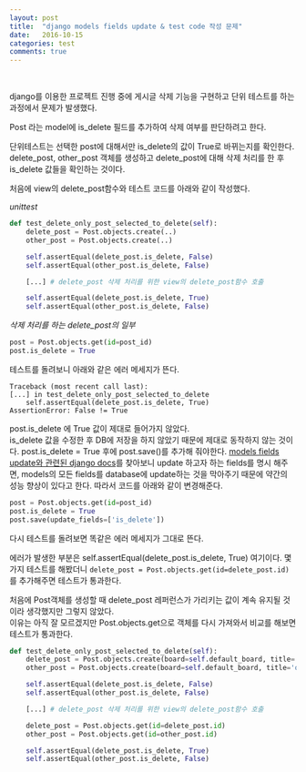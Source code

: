 ```yaml
---
layout: post
title:  "django models fields update & test code 작성 문제"
date:   2016-10-15
categories: test
comments: true
---
```


<br>  

django를 이용한 프로젝트 진행 중에 게시글 삭제 기능을 구현하고 단위 테스트를 하는 과정에서 문제가 발생했다.   

Post 라는 model에 is_delete 필드를 추가하여 삭제 여부를 판단하려고 한다.  

단위테스트는 선택한 post에 대해서만 is_delete의 값이 True로 바뀌는지를 확인한다.   
delete_post, other_post 객체를 생성하고 delete_post에 대해 삭제 처리를 한 후 is_delete 값들을 확인하는 것이다.

처음에 view의 delete_post함수와 테스트 코드를 아래와 같이 작성했다.  

_unittest_  

```python
def test_delete_only_post_selected_to_delete(self):
    delete_post = Post.objects.create(..)
    other_post = Post.objects.create(..)

    self.assertEqual(delete_post.is_delete, False)
    self.assertEqual(other_post.is_delete, False)

    [...] # delete_post 삭제 처리를 위한 view의 delete_post함수 호출

    self.assertEqual(delete_post.is_delete, True)
    self.assertEqual(other_post.is_delete, False)
```

_삭제 처리를 하는 delete_post의 일부_  

```python
post = Post.objects.get(id=post_id)
post.is_delete = True
```   

테스트를 돌려보니 아래와 같은 에러 메세지가 뜬다.  

```
Traceback (most recent call last):
[...] in test_delete_only_post_selected_to_delete
    self.assertEqual(delete_post.is_delete, True)
AssertionError: False != True
```  

post.is_delete 에 True 값이 제대로 들어가지 않았다.  
is_delete 값을 수정한 후 DB에 저장을 하지 않았기 때문에 제대로 동작하지 않는 것이다. post.is_delete = True 후에 post.save()를 추가해 줘야한다. [models fields update와 관련된 django docs](https://docs.djangoproject.com/en/1.10/ref/models/instances/)를 찾아보니 update 하고자 하는 fields를 명시 해주면, models의 모든 fields를 database에 update하는 것을 막아주기 때문에 약간의 성능 향상이 있다고 한다. 따라서 코드를 아래와 같이 변경해준다.  

```python
post = Post.objects.get(id=post_id)
post.is_delete = True
post.save(update_fields=['is_delete'])
```  

다시 테스트를 돌려보면 똑같은 에러 메세지가 그대로 뜬다.  

에러가 발생한 부분은 self.assertEqual(delete_post.is_delete, True) 여기이다.
몇 가지 테스트를 해봤더니 `delete_post = Post.objects.get(id=delete_post.id)` 를 추가해주면 테스트가 통과한다.  

처음에 Post객체를 생성할 때 delete_post 레퍼런스가 가리키는 값이 계속 유지될 것이라 생각했지만 그렇지 않았다.  
이유는 아직 잘 모르겠지만 Post.objects.get으로 객체를 다시 가져와서 비교를 해보면 테스트가 통과한다.  

```python
def test_delete_only_post_selected_to_delete(self):
    delete_post = Post.objects.create(board=self.default_board, title='delete post', content='content')
    other_post = Post.objects.create(board=self.default_board, title='other post', content='content')

    self.assertEqual(delete_post.is_delete, False)
    self.assertEqual(other_post.is_delete, False)

    [...] # delete_post 삭제 처리를 위한 view의 delete_post함수 호출

    delete_post = Post.objects.get(id=delete_post.id)
    other_post = Post.objects.get(id=other_post.id)

    self.assertEqual(delete_post.is_delete, True)
    self.assertEqual(other_post.is_delete, False)
```  
